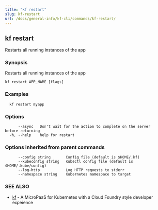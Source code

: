 ```yaml
---
title: "kf restart"
slug: kf-restart
url: /docs/general-info/kf-cli/commands/kf-restart/
---
```

## kf restart

Restarts all running instances of the app

### Synopsis

Restarts all running instances of the app

```
kf restart APP_NAME [flags]
```

### Examples

```
  kf restart myapp
```

### Options

```
      --async   Don't wait for the action to complete on the server before returning
  -h, --help    help for restart
```

### Options inherited from parent commands

```
      --config string       Config file (default is $HOME/.kf)
      --kubeconfig string   Kubectl config file (default is $HOME/.kube/config)
      --log-http            Log HTTP requests to stderr
      --namespace string    Kubernetes namespace to target
```

### SEE ALSO

* [kf](/docs/general-info/kf-cli/commands/kf/)	 - A MicroPaaS for Kubernetes with a Cloud Foundry style developer expeience

